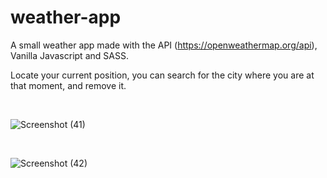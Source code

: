# weather-app

 A small weather app made with the API (https://openweathermap.org/api), Vanilla Javascript and SASS.
 
 Locate your current position, you can search for the city where you are at that moment, and remove it.

  <br>

![Screenshot (41)](https://user-images.githubusercontent.com/43547833/63273774-de32c000-c29e-11e9-9742-1f3a8b29dfcc.png)

<br>

![Screenshot (42)](https://user-images.githubusercontent.com/43547833/63274063-6f099b80-c29f-11e9-9060-3e908b6862dd.png)
